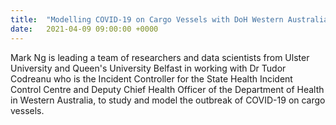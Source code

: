 ```yaml
---
title:  "Modelling COVID-19 on Cargo Vessels with DoH Western Australia"
date:   2021-04-09 09:00:00 +0000
---
```


Mark Ng is leading a team of researchers and data scientists from Ulster University and Queen's University Belfast in working with Dr Tudor Codreanu who is the Incident Controller for the State Health Incident Control Centre and Deputy Chief Health Officer of the Department of Health in Western Australia, to study and model the outbreak of COVID-19 on cargo vessels. 
